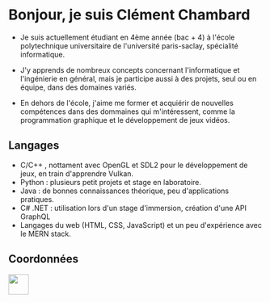 # Bonjour, je suis Clément Chambard

* Je suis actuellement étudiant en 4ème année (bac + 4) à l'école polytechnique universitaire de l'université paris-saclay, spécialité informatique.

* J'y apprends de nombreux concepts concernant l'informatique et l'ingénierie en général, mais je participe aussi à des projets, seul ou en équipe, dans des domaines variés.

* En dehors de l'école, j'aime me former et acquiérir de nouvelles compétences dans des dommaines qui m'intéressent, comme la programmation graphique et le développement de jeux vidéos.

## Langages

* C/C++ , nottament avec OpenGL et SDL2 pour le développement de jeux, en train d'apprendre Vulkan.
* Python : plusieurs petit projets et stage en laboratoire.
* Java : de bonnes connaissances théorique, peu d'applications pratiques.
* C# .NET : utilisation lors d'un stage d'immersion, création d'une API GraphQL
* Langages du web (HTML, CSS, JavaScript) et un peu d'expérience avec le MERN stack.

## Coordonnées

<a href="https://www.linkedin.com/in/clément-chambard-0ab85a259"> <img src= "https://user-images.githubusercontent.com/98128042/177056614-f2a4065e-c199-4070-b243-eaa20481008b.png"  width="40" height="40"></a>

